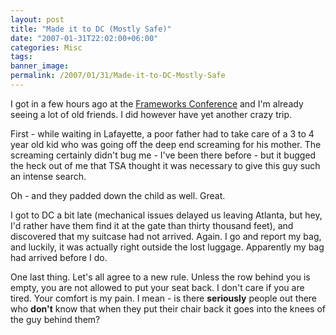 ```yaml
---
layout: post
title: "Made it to DC (Mostly Safe)"
date: "2007-01-31T22:02:00+06:00"
categories: Misc 
tags: 
banner_image: 
permalink: /2007/01/31/Made-it-to-DC-Mostly-Safe
---
```


I got in a few hours ago at the <a href="http://www.frameworksconference.com">Frameworks Conference</a> and I'm already seeing a lot of old friends. I did however have yet another crazy trip.

First - while waiting in Lafayette, a poor father had to take care of a 3 to 4 year old kid who was going off the deep end screaming for his mother. The screaming certainly didn't bug me - I've been there before - but it bugged the heck out of me that TSA thought it was necessary to give this guy such an intense search. 

Oh - and they padded down the child as well. Great.

I got to DC a bit late (mechanical issues delayed us leaving Atlanta, but hey, I'd rather have them find it at the gate than thirty thousand feet), and discovered that my suitcase had not arrived. Again. I go and report my bag, and luckily, it was actually right outside the lost luggage. Apparently my bag had arrived before I do. 

One last thing. Let's all agree to a new rule. Unless the row behind you is empty, you are not allowed to put your seat back. I don't care if you are tired. Your comfort is my pain. I mean - is there <b>seriously</b> people out there who <b>don't</b> know that when they put their chair back it goes into the knees of the guy behind them?